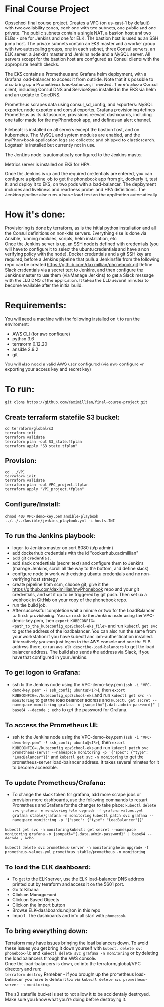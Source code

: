 # Final Course Project
Opsschool final course project. Creates a VPC (on us-east-1 by default) with two availability zones, 
each one with two subnets, one public and one private. The public subnets contain a single NAT, a bastion 
host and two ELBs - one for Jenkins and one for ELK. The bastion host is used as an SSH jump host.
The private subnets contain an EKS master and a worker group with two autoscaling groups, one in each subnet, 
three Consul servers, an ELK server, a Jenkins master and Jenkins node and a MySQL server. All servers except for 
the bastion host are configured as Consul clients with the appropriate health checks.

The EKS contains a Prometheus and Grafana helm deployment, with a Grafana load-balancer to access it from outside.
Note that it's possible to also bring up a Prometheus load-balancer, if needed. There's also a Consul client, 
including Consul DNS and ServiceSync installed in the EKS via helm and an update to CoreDNS.

Prometheus scrapes data using consul_sd_config, and exporters: MySQL exporter, node exporter and consul exporter. 
Grafana provisioning defines Prometheus as its datasource, provisions relevant dashboards, including one tailor 
made for the myPhonebook app, and defines an alert channel.

Filebeats is installed on all servers except the bastion host, and on kubernetes. The MySQL and system modules are
enabled, and the myPhonebook application logs are collected and shipped to elasticsearch. Logstash is installed 
but currently not in use.

The Jenkins node is automatically configured to the Jenkins master. 

Metrics server is installed on EKS for HPA.

Once the Jenkins is up and the required credentials are entered, you can configure a pipeline job to get the 
phonebook app from git, dockerfy it, test it, and deploy it to EKS, on two pods with a load-balancer. 
The deployment includes and liveliness and readiness probe, and HPA definitions. 
The Jenkins pipeline also runs a basic load test on the application automatically. 

# How it's done:
Provisioning is done by terraform, as is the initial python installation and all the Consul definitions on non-k8s
servers.
Everything else is done via Ansible, running modules, scripts, helm installation, etc.  
Once the Jenkins server is up, an SSH node is defined with credentials (you will have to configure it to
select the ubuntu credentials and have a non verifying policy with the node). Docker credentials and a git
SSH key are required, before a Jenkins pipeline that pulls a Jenkinsfile from the following repo can be created
https://github.com/daximillian/phonebook.git
Define Slack credentials via a secret text to Jenkins, and then configure the Jenkins master to use them (via 
Manage Jenkins) to get a Slack message with the ELB DNS of the application. It takes the ELB several minutes to 
become available after the initial build.

# Requirements:
You will need a machine with the following installed on it to run the enviroment:
- AWS CLI (for aws configure)
- python 3.6
- terraform 0.12.20
- ansible 2.9.2 
- git

You will also need a valid AWS user configured (via aws configure or exporting your access key and secret key) 

# To run:
`git clone https://github.com/daximillian/final-course-project.git`

## Create terraform statefile S3 bucket: 
`cd terraform/global/s3`  
`terraform init`  
`terraform validate`  
`terraform plan -out S3_state.tfplan`  
`terraform apply "S3_state.tfplan"`  

## Provision:
`cd ../VPC `  
`terraform init`  
`terraform validate`  
`terraform plan -out VPC_project.tfplan`  
`terraform apply "VPC_project.tfplan"`  

## Configure/Install:
`chmod 400 VPC-demo-key.pem`
`ansible-playbook ../../../Ansible/jenkins_playbook.yml -i hosts.INI`

## To run the Jenkins playbook:
- logon to Jenkins master on port 8080 (u/p admin)
- add dockerhub credentials with the id "dockerhub.daximillian"
- add git credentials.
- add slack credentials (secret text) and configure them to Jenkins (manage Jenkins, scroll all the way to the bottom, and define slack)
- configure node to work with existing ubuntu credentials and no non-verifying host strategy
- create pipeline from scm, choose git, give it the https://github.com/daximillian/myPhonebook repo and 
your git credentials, and set it up to be triggered by git push. Then set up a webhook in GitHub on your copy of the 
phonebook repo.
- run the build job.
- After successful completion wait a minute or two for the LoadBalancer to finish provisioning. You can ssh to the 
Jenkins node using the VPC-demo-key.pem, then `export KUBECONFIG=<path_to_the_kubeconfig_opsSchool-eks_file>` and run 
`kubectl get svc` to get the address of the loadbalancer. You can also run the same from your workstation if you have kubectl and 
iam-authentication installed. Alternatively you can just logon to the AWS console and see the ELB address there,
or run `aws elb describe-load-balancers` to get the load balancer address. The build also sends the address via Slack, if you have 
that configured in your Jenkins.

## To get logon to Grafana:
- ssh to the Jenkins node using the VPC-demo-key.pem (`ssh -i "VPC-demo-key.pem" -F ssh_config ubuntu@<IP>`), then `export KUBECONFIG=./kubeconfig_opsSchool-eks` and run `kubectl get svc -n monitoring` to get the load balancer address and 
`kubectl get secret --namespace monitoring grafana -o jsonpath="{.data.admin-password}" | base64 --decode ; echo`
to get the password for Grafana.

## To access the Prometheus UI:
-  ssh to the Jenkins node using the VPC-demo-key.pem (`ssh -i "VPC-demo-key.pem" -F ssh_config ubuntu@<IP>`), then `export KUBECONFIG=./kubeconfig_opsSchool-eks` and run `kubectl patch svc prometheus-server --namespace monitoring -p '{"spec": {"type": "LoadBalancer"}}'` and `kubectl get svc -n monitoring` to get the prometheus-server load-balancer address. It takes several minutes for it to become accessible.

## To update Prometheus/Grafana:
- To change the slack token for grafana, add more scrape jobs or provision more dashboards, use the following commands to restart Prometheus and Grafana for the changes to take place:
`kubectl delete svc grafana -n monitoring`
`helm upgrade -f grafana-values.yml grafana stable/grafana -n monitoring`
`kubectl patch svc grafana --namespace monitoring -p '{"spec": {"type": "LoadBalancer"}}'`

`kubectl get svc -n monitoring`
`kubectl get secret --namespace monitoring grafana -o jsonpath="{.data.admin-password}" | base64 --decode ; echo`


`kubectl delete svc prometheus-server -n monitoring`
`helm upgrade -f prometheus-values.yml prometheus stable/prometheus -n monitoring`

## To load the ELK dashboard:
- To get to the ELK server, use the ELK load-balancer DNS address printed out by terraform and access it on the 5601 port.
- Go to Kibana
- Click on Management
- Click on Saved Objects
- Click on the Import button
- Browse ELK-dashboards.ndjson in this repo
- Import. The dashboards and info all start with `phonebook`.

## To bring everything down:
Terraform may have issues bringing the load balancers down. To avoid these issues you get bring it down yourself with `kubectl delete svc phonebook-lb` and `kubectl delete svc grafana -n monitoring` or by deleting the load balancers through the AWS console.  
Once the load-balancers is down, cd into the terraform/global/VPC directory and run:  
`terraform destroy`
Remeber - if you brought up the prometheus load-balancer, you have to delete it too via `kubectl delete svc prometheus-server -n monitoring`. 

The s3 statefile bucket is set to not allow it to be accidentaly destroyed. Make sure you know what you're doing before
destroying it.